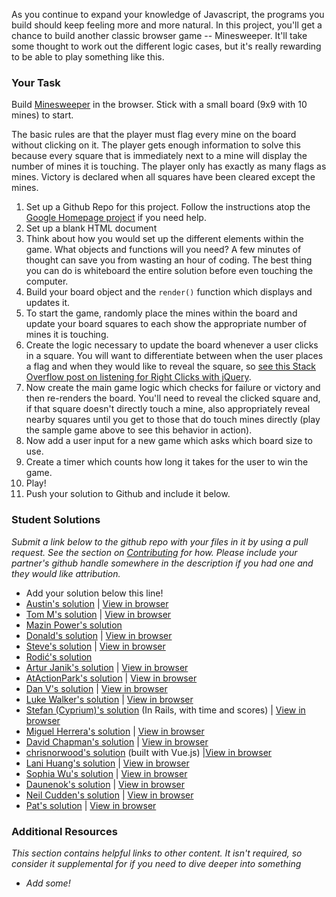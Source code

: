 As you continue to expand your knowledge of Javascript, the programs you build should keep feeling more and more natural.  In this project, you'll get a chance to build another classic browser game -- Minesweeper.  It'll take some thought to work out the different logic cases, but it's really rewarding to be able to play something like this.  

### Your Task

Build [Minesweeper](http://en.wikipedia.org/wiki/Minesweeper_(video_game)) in the browser. Stick with a small board (9x9 with 10 mines) to start.  

The basic rules are that the player must flag every mine on the board without clicking on it.  The player gets enough information to solve this because every square that is immediately next to a mine will display the number of mines it is touching.  The player only has exactly as many flags as mines.  Victory is declared when all squares have been cleared except the mines.

1. Set up a Github Repo for this project.  Follow the instructions atop the [Google Homepage project](/web-development-101/html-css) if you need help.
1. Set up a blank HTML document
1. Think about how you would set up the different elements within the game.  What objects and functions will you need? A few minutes of thought can save you from wasting an hour of coding.  The best thing you can do is whiteboard the entire solution before even touching the computer.
2. Build your board object and the `render()` function which displays and updates it.  
3. To start the game, randomly place the mines within the board and update your board squares to each show the appropriate number of mines it is touching.
3. Create the logic necessary to update the board whenever a user clicks in a square.  You will want to differentiate between when the user places a flag and when they would like to reveal the square, so [see this Stack Overflow post on listening for Right Clicks with jQuery](http://stackoverflow.com/questions/1206203/how-to-distinguish-between-left-and-right-mouse-click-with-jquery).
4. Now create the main game logic which checks for failure or victory and then re-renders the board.  You'll need to reveal the clicked square and, if that square doesn't directly touch a mine, also appropriately reveal nearby squares until you get to those that do touch mines directly (play the sample game above to see this behavior in action).
5. Now add a user input for a new game which asks which board size to use.
6. Create a timer which counts how long it takes for the user to win the game.
7. Play!
8. Push your solution to Github and include it below.

### Student Solutions

*Submit a link below to the github repo with your files in it by using a pull request.  See the section on [Contributing](http://github.com/TheOdinProject/curriculum/blob/master/contributing.md) for how.  Please include your partner's github handle somewhere in the description if you had one and they would like attribution.*

* Add your solution below this line!
* [Austin's solution](https://github.com/CouchofTomato/minesweeper-js) | [View in browser](https://couchoftomato.github.io/minesweeper-js/)
* [Tom M's solution](https://github.com/tim5046/projectOdin/tree/master/Javascript/Minesweeper) | [View in browser](http://htmlpreview.github.io/?https://github.com/tim5046/projectOdin/blob/master/Javascript/Minesweeper/index.html)
* [Mazin Power's solution](https://github.com/muzfuz/minesweeper_js)
* [Donald's solution](https://github.com/donaldali/odin-js-jquery/tree/master/minesweeper) | [View in browser](http://htmlpreview.github.io/?https://github.com/donaldali/odin-js-jquery/blob/master/minesweeper/index.html "Minesweeper")
* [Steve's solution](https://github.com/beesmart/JS_BeeSweeper) | [View in browser](http://beesmart.github.io/JS_BeeSweeper)
* [Rodić's solution](https://github.com/rodic/TOP---js-assignments/tree/master/Project%20-%20Minesweeper%20in%20Javscript)
* [Artur Janik's solution](https://github.com/ArturJanik/TOPJS/tree/master/Project6) | [View in browser](https://rawgit.com/ArturJanik/TOPJS/master/Project6/index.html)
* [AtActionPark's solution](https://github.com/AtActionPark/odin_minesweeper) | [View in browser](http://htmlpreview.github.io/?https://github.com/AtActionPark/odin_minesweeper/blob/master/index.html)
* [Dan V's solution](https://github.com/vickerdj/minesweeper) | [View in browser](http://vickerdj.github.io/minesweeper/)
* [Luke Walker's solution](https://github.com/ubershibs/odin-js-course/tree/master/minesweeper) | [View in browser](http://htmlpreview.github.io/?https://github.com/ubershibs/odin-js-course/blob/master/minesweeper/index.html)
* [Stefan (Cyprium)'s solution](https://github.com/dev-cyprium/Mine-Hunter) (In Rails, with time and scores)  | [View in browser](https://mine-hunter.herokuapp.com/)
* [Miguel Herrera's solution](https://github.com/migueloherrera/minesweeper) | [View in browser](http://htmlpreview.github.io/?https://github.com/migueloherrera/minesweeper/blob/master/index.html)
* [David Chapman's solution](https://github.com/davidchappy/minesweeper) | [View in browser](http://minesweeper.dachapman.com)
* [chrisnorwood's solution](https://github.com/chrisnorwood/vue-minesweeper) (built with Vue.js) |[View in browser](https://vue-minesweeper.herokuapp.com/)
* [Lani Huang's solution](https://github.com/laniywh/the-odin-project/tree/master/js/minesweeper) | [View in browser](https://cdn.rawgit.com/laniywh/the-odin-project/master/js/minesweeper/index.html)
* [Sophia Wu's solution](https://github.com/SophiaLWu/minesweeper) | [View in browser](https://sophialwu.github.io/minesweeper/)
* [Daunenok's solution](https://github.com/daunenok/minesweeper) | [View in browser](https://daunenok.github.io/minesweeper/)
* [Neil Cudden's solution](https://github.com/ncud4bloc/Minesweeper) | [View in browser](https://ncud4bloc.github.io/Minesweeper/HTML/index.html)
* [Pat's solution](https://github.com/Pat878/minesweeper) | [View in browser](https://pat878.github.io/minesweeper/)

### Additional Resources

*This section contains helpful links to other content. It isn't required, so consider it supplemental for if you need to dive deeper into something*

* *Add some!*
